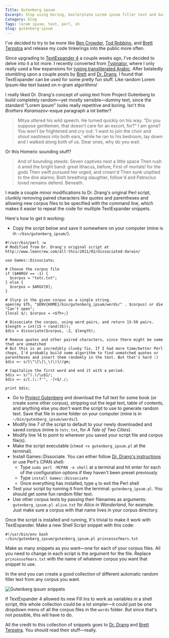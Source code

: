```yaml
---
Title: Gutenberg ipsum
Excerpt: Stop using boring, boilerplate Lorem ipsum filler text and build your own random, semi-coherent text from Project Gutenberg books.
Category: blog
Tags: lorem ipusm, text, perl, sh
Slug: gutenberg-ipsum
---
```



I've decided to try to be more like [Ben Crowder](http://bencrowder.net/), [Tod Robbins](http://www.todrobbins.com/portfolio/), and [Brett Terpstra](http://brettterpstra.com/) and release my code tinkerings into the public more often. 

Since upgrading to [TextExpander 4](http://smilesoftware.com/TextExpander/) a couple weeks ago, I've decided to delve into it a lot more. I recently converted from [Typinator](http://www.ergonis.com/products/typinator/), where I only really used a few expansions for [typing transliterated Arabic](http://www.andrewheiss.com/blog/2009/04/26/typing-transliterated-arabic-quickly/). After belatedly stumbling upon a couple posts by [Brett](http://brettterpstra.com/dammit-again-with-the-lipsum/) and [Dr. Drang](http://www.leancrew.com/all-this/2011/02/dissociated-darwin/), I found that TextExpander can be used for some pretty fun stuff. Like random Lorem Ipsum-like text based on *n*-gram algorithms! 

I really liked Dr. Drang's concept of using text from Project Gutenberg to build completely random—yet mostly sensible—dummy text, since the standard "Lorem ipsum" looks really repetitive and boring. Isn't this *Brothers Karamazov*-esque paragraph a lot better?

> Mitya uttered his wild speech. He turned quickly on his way. “Do you suppose gentlemen, that doesn’t care for an escort, for?” I am gone? You won’t be frightened and cry out: ‘I want to join the choir and shout nastiness into both ears,’ while he ran to his bedroom, lay down and I walked along both of us. Dear ones, why do you wait.

Or this Homeric sounding stuff?

> And of bounding steeds: Seven captives next a little space Then rush d amid the bright band: great Ithacus, before, First of mortals! for the gods Then swift pursued her urged, and crown'd Then sunk unpitied to the dire alarms; Both breathing slaughter, follow'd and Patroclus loved remains defend. Beneath.

I made a couple minor modifications to Dr. Drang's original Perl script, clunkily removing paired characters like quotes and parentheses and allowing new corpus files to be specified with the command line, which makes it easier to repeat the code for multiple TextExpander snippets.

Here's how to get it working:

* Copy the script below and save it somewhere on your computer (mine is in `~/bin/gutenberg_ipsum/`).

```{.perl}
#!/usr/bin/perl -w
# Modified from Dr. Drang's original script at http://www.leancrew.com/all-this/2011/02/dissociated-darwin/

use Games::Dissociate;

# Choose the corpus file
if ($#ARGV == -1) {
  $corpus = "totc.txt";
} else {
  $corpus = $ARGV[0];
}

# Slurp in the given corpus as a single string.
open(my $fh, "$ENV{HOME}/bin/gutenberg_ipsum/words/" . $corpus) or die "Can't open";
{local $/; $corpus = <$fh>;}

# Dissociate the corpus, using word pairs, and return 15-50 pairs.
$length = int(15 + rand(35));
$dis = dissociate($corpus, -2, $length);

# Remove quotes and other paired characters, since there might be some that are unmatched
# But this is an incredibly clunky fix. If I had more time/better Perl chops, I'd probably build some algorithm to find unmatched quotes or parentheses and insert them randomly in the text. But that's hard :)
$dis =~ s/[\"\[\]\_\(\)]//gm;

# Capitalize the first word and end it with a period.
$dis =~ s/^(.)/\u$1/;
$dis =~ s/[.);:?'", -]+$/./;

print $dis;
```
 
* Go to [Project Gutenberg](http://www.gutenberg.org/) and download the full text for some book (or create some other corpus), stripping out the legal text, table of contents, and anything else you don't want the script to use to generate random text. Save that file in some folder on your computer (mine is in `~/bin/gutenberg_ipsum/words/`).
* Modify line 7 of the script to default to your newly downloaded and saved corpus (mine is `totc.txt`, for *A Tale of Two Cities*).
* Modify line 14 to point to wherever you saved your script file and corpus file(s).
* Make the script executable (`chmod +x gutenberg_ipsum.pl` at the terminal).
* Install Games::Dissociate. You can either follow [Dr. Drang's instructions](http://www.leancrew.com/all-this/2011/02/dissociated-darwin/) or use Perl's CPAN shell:
	* Type `sudo perl -MCPAN -e shell` at a terminal and hit enter for each of the configuration options if they haven't been preset previously
	* Type `install Games::Dissociate`
	* Once everything has installed, type `q` to exit the Perl shell
* Test your script by running it from the terminal: `gutenberg_ipsum.pl`. You should get some fun random filler text.
* Use other corpus texts by passing their filenames as arguments: `gutenberg_ipsum.pl alice.txt` for *Alice in Wonderland*, for example. Just make sure a corpus with that name lives in your corpus directory.

Once the script is installed and running, It's trivial to make it work with TextExpander. Make a new Shell Script snippet with this code:

```{.sh}
#!/usr/bin/env bash
~/bin/gutenberg_ipsum/gutenberg_ipsum.pl princessofmars.txt
```

Make as many snippets as you want—one for each of your corpus files. All you need to change in each script is the argument for the file. Replace `princessofmars.txt` with the name of whatever corpus you want that snippet to use. 

In the end you can create a good collection of different automatic random filler text from any corpus you want.

![Gutenberg ipsum snippets](/files/images/te-snippets-small.png)

If TextExpander 4 allowed its new Fill Ins to work as variables in a shell script, this whole collection could be a lot simpler—it could just be one dropdown menu of all the corpus files in the `words` folder. But since that's not possible, this will have to do.

All the credit to this collection of snippets goes to [Dr. Drang](http://www.leancrew.com/) and [Brett Terpstra](http://brettterpstra.com/). You should read their stuff—really.
